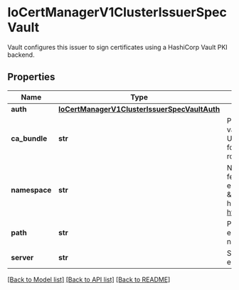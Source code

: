 # IoCertManagerV1ClusterIssuerSpecVault

Vault configures this issuer to sign certificates using a HashiCorp Vault PKI backend.
## Properties
Name | Type | Description | Notes
------------ | ------------- | ------------- | -------------
**auth** | [**IoCertManagerV1ClusterIssuerSpecVaultAuth**](IoCertManagerV1ClusterIssuerSpecVaultAuth.md) |  | 
**ca_bundle** | **str** | PEM-encoded CA bundle (base64-encoded) used to validate Vault server certificate. Only used if the Server URL is using HTTPS protocol. This parameter is ignored for plain HTTP protocol connection. If not set the system root certificates are used to validate the TLS connection. | [optional] 
**namespace** | **str** | Name of the vault namespace. Namespaces is a set of features within Vault Enterprise that allows Vault environments to support Secure Multi-tenancy. e.g: \&quot;ns1\&quot; More about namespaces can be found here https://www.vaultproject.io/docs/enterprise/namespaces | [optional] 
**path** | **str** | Path is the mount path of the Vault PKI backend&#39;s &#x60;sign&#x60; endpoint, e.g: \&quot;my_pki_mount/sign/my-role-name\&quot;. | 
**server** | **str** | Server is the connection address for the Vault server, e.g: \&quot;https://vault.example.com:8200\&quot;. | 

[[Back to Model list]](../README.md#documentation-for-models) [[Back to API list]](../README.md#documentation-for-api-endpoints) [[Back to README]](../README.md)


